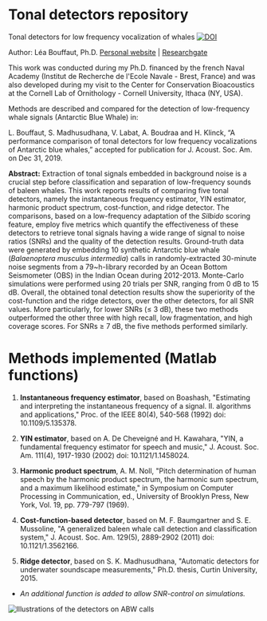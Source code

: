 # Tonal detectors repository
Tonal detectors for low frequency vocalization of whales
[![DOI](https://zenodo.org/badge/182302880.svg)](https://zenodo.org/badge/latestdoi/182302880)

Author: Léa Bouffaut, Ph.D. [Personal website](https://leabouffaut.home.blog) | [Researchgate](https://www.researchgate.net/profile/Lea_Bouffaut)

This work was conducted during my Ph.D. financed by the french Naval Academy (Institut de Recherche de l'Ecole Navale - Brest, France) and was also developed during my visit to the Center for Conservation Bioacoustics at the Cornell Lab of Ornithology - Cornell University, Ithaca (NY, USA). 


Methods are described and compared for the detection of low-frequency whale signals (Antarctic Blue Whale) in: 

L. Bouffaut, S. Madhusudhana, V. Labat, A. Boudraa and H. Klinck, “A performance comparison of tonal detectors for low frequency vocalizations of Antarctic blue whales,” accepted for publication for J. Acoust. Soc. Am. on Dec 31, 2019.

<b> Abstract:</b> Extraction of tonal signals embedded in background noise is a crucial step before classification and separation of low-frequency sounds of baleen whales. This work reports results of comparing five tonal detectors, namely the instantaneous frequency estimator, YIN estimator, harmonic product spectrum, cost-function, and ridge detector. The comparisons, based on a low-frequency adaptation of the <i>Silbido</i> scoring feature, employ five metrics which quantify the effectiveness of these detectors to retrieve tonal signals having a wide range of signal to noise ratios (SNRs) and the quality of the detection results. Ground-truth data were generated by embedding 10 synthetic Antarctic blue whale (<i>Balaenoptera musculus intermedia</i>) calls in randomly-extracted 30-minute noise segments from a 79~h-library recorded by an Ocean Bottom Seismometer (OBS) in the Indian Ocean during 2012-2013. Monte-Carlo simulations were performed using 20 trials per SNR, ranging from 0 dB to 15 dB. Overall, the obtained tonal detection results show the superiority of the cost-function and the ridge detectors, over the other detectors, for all SNR values. More particularly, for lower SNRs (≤ 3 dB), these two methods outperformed the other three with high recall, low fragmentation, and high coverage scores. For SNRs ≥ 7 dB, the five methods performed similarly.

# Methods implemented (Matlab functions)
1. <b> Instantaneous frequency estimator</b>, based on Boashash, "Estimating and interpreting the instantaneous frequency of a signal. II. algorithms and applications," Proc. of the IEEE 80(4), 540-568 (1992) doi: 10.1109/5.135378.

1. <b> YIN estimator</b>, based on A. De Cheveigné and H. Kawahara, "YIN, a fundamental frequency estimator for speech and music," J. Acoust. Soc. Am. 111(4), 1917-1930 (2002) doi: 10.1121/1.1458024.

1. <b> Harmonic product spectrum</b>, A. M. Noll, "Pitch determination of human speech by the harmonic product spectrum, the harmonic sum spectrum, and a maximum likelihood estimate," in Symposium on Computer Processing in Communication, ed., University of Brooklyn Press, New York, Vol. 19, pp. 779-797 (1969).

1. <b> Cost-function-based detector</b>, based on M. F. Baumgartner and S. E. Mussoline, "A generalized baleen whale call detection and classification system," J. Acoust. Soc. Am. 129(5), 2889-2902 (2011) doi: 10.1121/1.3562166.

1. <b> Ridge detector</b>, based on S. K. Madhusudhana, "Automatic detectors for underwater soundscape measurements," Ph.D. thesis, Curtin University, 2015.

* <i> An additional function is added to allow SNR-control on simulations.</i>

![Illustrations of the detectors on ABW calls](https://github.com/leabouffaut/tonal_detectors/blob/master/Figure3.png)
